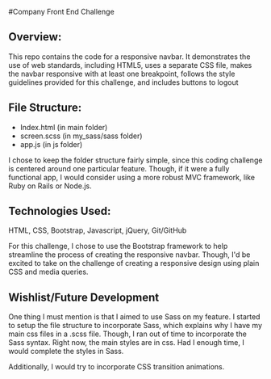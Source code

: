 #Company Front End Challenge

## Overview:
This repo contains the code for a responsive navbar. It demonstrates the use of web standards, including HTML5, uses a separate CSS file, makes the navbar responsive with at least one breakpoint, follows the style guidelines provided for this challenge, and includes buttons to logout 

## File Structure:

* Index.html (in main folder)
* screen.scss (in my_sass/sass folder)
* app.js (in js folder)

I chose to keep the folder structure fairly simple, since this coding challenge is centered around one particular feature. Though, if it were a fully functional app, I would consider using a more robust MVC framework, like Ruby on Rails or Node.js. 

## Technologies Used:

HTML, CSS, Bootstrap, Javascript, jQuery, Git/GitHub

For this challenge, I chose to use the Bootstrap framework to help streamline the process of creating the responsive navbar. Though, I'd be excited to take on the challenge of creating a responsive design using plain CSS and media queries. 


## Wishlist/Future Development
One thing I must mention is that I aimed to use Sass on my feature. I started to setup the file structure to incorporate Sass, which explains why I have my main css files in a .scss file. Though, I ran out of time to incorporate the Sass syntax. Right now, the main styles are in css. Had I enough time, I would complete the styles in Sass.

Additionally, I would try to incorporate CSS transition animations.
